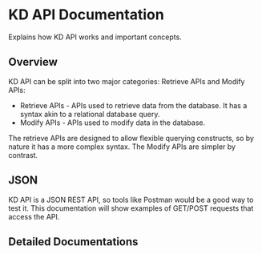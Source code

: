 # KD API Documentation

Explains how KD API works and important concepts.

## Overview

KD API can be split into two major categories: Retrieve APIs and Modify APIs:
* Retrieve APIs - APIs used to retrieve data from the database. It has a syntax akin to a relational database query.
* Modify APIs - APIs used to modify data in the database.

The retrieve APIs are designed to allow flexible querying constructs, so by nature it has a more complex syntax. The Modify APIs are simpler by contrast.

## JSON

KD API is a JSON REST API, so tools like Postman would be a good way to test it. This documentation will show examples of GET/POST requests that access the API.

## Detailed Documentations
